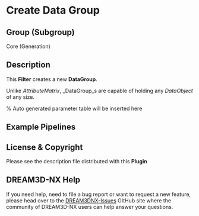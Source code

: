 # Create Data Group

## Group (Subgroup)

Core (Generation)

## Description

This **Filter** creates a new **DataGroup**.

Unlike _AttributeMatrix_, _DataGroup_s are capable of holding any _DataObject_ of any size.

% Auto generated parameter table will be inserted here

## Example Pipelines

## License & Copyright

Please see the description file distributed with this **Plugin**

## DREAM3D-NX Help

If you need help, need to file a bug report or want to request a new feature, please head over to the [DREAM3DNX-Issues](https://github.com/BlueQuartzSoftware/DREAM3DNX-Issues/discussions) GItHub site where the community of DREAM3D-NX users can help answer your questions.
